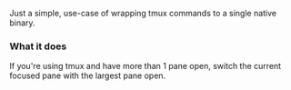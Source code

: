 Just a simple, use-case of wrapping tmux commands to a single native binary.

### What it does
If you're using tmux and have more than 1 pane open, switch the current focused pane with the largest pane open.



